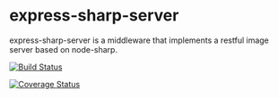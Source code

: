 # express-sharp-server

express-sharp-server is a middleware that implements a restful image server based on node-sharp.

[![Build Status](https://travis-ci.org/3epnm/express-sharp-server.svg?branch=master)](https://travis-ci.org/3epnm/express-sharp-server)

[![Coverage Status](https://coveralls.io/repos/github/3epnm/express-sharp-server/badge.svg?branch=master)](https://coveralls.io/github/3epnm/express-sharp-server?branch=master)